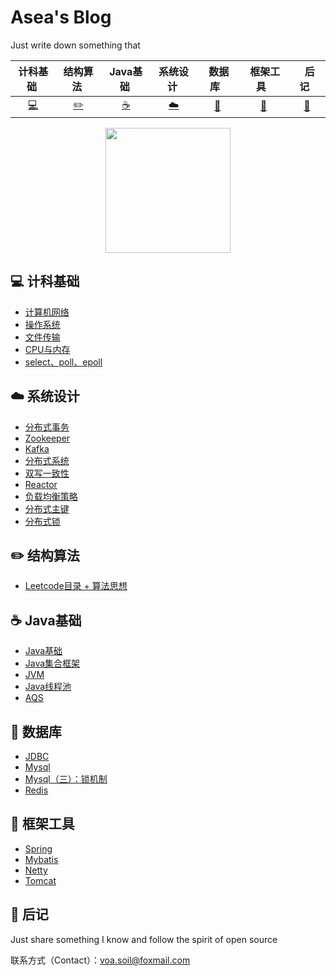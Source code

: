 # Asea's Blog

Just write down something that 

| 计科基础&nbsp; | 结构算法&nbsp;| Java基础&nbsp;| 系统设计&nbsp;| &nbsp;数据库&nbsp;&nbsp;|&nbsp;框架工具&nbsp;&nbsp;|&nbsp;&nbsp;后记&nbsp;&nbsp; |
| :---: | :----: | :---: | :----: | :----: | :----: | :----: |
| [:computer:](#computer-计科基础) | [:pencil2:](#pencil2-结构算法) | [:coffee:](#coffee-Java基础) | [:cloud:](#cloud-系统设计) | [:floppy_disk:](#floppy_disk-数据库) |[:wrench:](#wrench-框架工具)| [:memo:](#memo-后记)|

<div align="center">
    <img src="https://asea-cch.life/upload/2022/04/Logo-269cfef0e7454a9ca5130e0e861b87fa.png" width="200px">
</div>

## :computer: 计科基础

- [计算机网络](interview/network.md)
- [操作系统](interview/os.md)
- [文件传输](https://github.com/61Asea/blog/blob/master/%E8%AE%A1%E7%A7%91%E5%9F%BA%E7%A1%80/%E6%96%87%E4%BB%B6%E4%BC%A0%E8%BE%93.md)
- [CPU与内存](https://github.com/61Asea/blog/blob/master/%E8%AE%A1%E7%A7%91%E5%9F%BA%E7%A1%80/CPU%E4%B8%8E%E5%86%85%E5%AD%98.md)
- [select、poll、epoll](https://github.com/61Asea/blog/blob/master/%E8%AE%A1%E7%A7%91%E5%9F%BA%E7%A1%80/select%26poll%26epoll.md)

## :cloud: 系统设计

- [分布式事务](https://github.com/61Asea/blog/blob/master/%E7%B3%BB%E7%BB%9F%E8%AE%BE%E8%AE%A1/%E5%88%86%E5%B8%83%E5%BC%8F/%E5%88%86%E5%B8%83%E5%BC%8F%E4%BA%8B%E5%8A%A1.md)
- [Zookeeper](interview/zookeeper.md)
- [Kafka](interview/kafka.md)
- [分布式系统](interview/distributed.md)
- [双写一致性](https://github.com/61Asea/blog/blob/master/%E6%95%B0%E6%8D%AE%E5%BA%93/mysql%E4%B8%8Eredis%E4%B8%80%E8%87%B4%E6%80%A7.md)
- [Reactor](https://github.com/61Asea/blog/blob/master/%E7%B3%BB%E7%BB%9F%E8%AE%BE%E8%AE%A1/Reactor.md)
- [负载均衡策略](https://github.com/61Asea/blog/blob/master/%E7%B3%BB%E7%BB%9F%E8%AE%BE%E8%AE%A1/%E8%B4%9F%E8%BD%BD%E5%9D%87%E8%A1%A1.md)
- [分布式主键](https://github.com/61Asea/blog/blob/master/%E7%B3%BB%E7%BB%9F%E8%AE%BE%E8%AE%A1/%E5%88%86%E5%B8%83%E5%BC%8F/%E5%88%86%E5%B8%83%E5%BC%8F%E4%B8%BB%E9%94%AE.md)
- [分布式锁](https://github.com/61Asea/blog/blob/master/%E7%B3%BB%E7%BB%9F%E8%AE%BE%E8%AE%A1/%E5%88%86%E5%B8%83%E5%BC%8F/%E5%88%86%E5%B8%83%E5%BC%8F%E9%94%81.md)

## :pencil2: 结构算法

- [Leetcode目录 + 算法思想](https://github.com/61Asea/blog/tree/master/%E7%AE%97%E6%B3%95)

## :coffee: Java基础

- [Java基础](interview/foundation.md)
- [Java集合框架](interview/collection.md)
- [JVM](interview/jvm.md)
- [Java线程池](interview/ThreadPoolExecutor.md)
- [AQS](interview/AQS.md)


## :floppy_disk: 数据库

- [JDBC](https://github.com/61Asea/blog/blob/master/%E6%95%B0%E6%8D%AE%E5%BA%93/JDBC.md)
- [Mysql](interview/mysql.md)
- [Mysql（三）：锁机制](https://github.com/61Asea/blog/blob/master/%E6%95%B0%E6%8D%AE%E5%BA%93/mysql/%E9%94%81%E6%9C%BA%E5%88%B6.md)
- [Redis](interview/redis.md)

## :wrench: 框架工具

- [Spring](interview/spring.md)
- [Mybatis](https://github.com/61Asea/blog/blob/master/Java/Mybatis/Springboot%E6%95%B4%E5%90%88.md)
- [Netty](interview/tomcat_netty.md)
- [Tomcat](interview/tomcat_netty.md)

## :memo: 后记

Just share something I know and follow the spirit of open source

联系方式（Contact）：voa.soil@foxmail.com